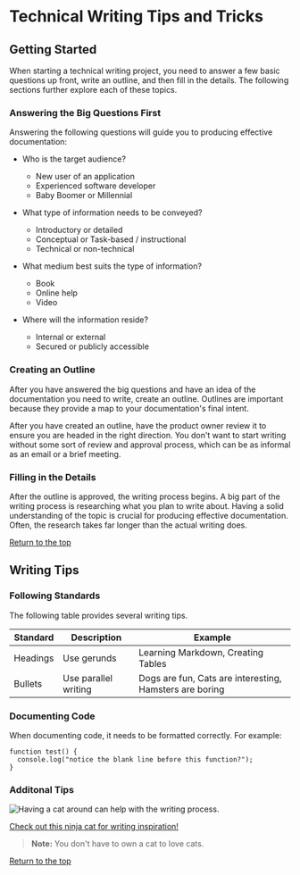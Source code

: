 # Technical Writing Tips and Tricks

## Getting Started

When starting a technical writing project, you need to answer a few basic questions up front, write an outline, and then fill in the details. The following sections further explore each of these topics.

### Answering the Big Questions First

Answering the following questions will guide you to producing effective documentation:

* Who is the target audience?

  * New user of an application
  * Experienced software developer
  * Baby Boomer or Millennial
  
* What type of information needs to be conveyed?

  * Introductory or detailed
  * Conceptual or Task-based / instructional
  * Technical or non-technical
  
* What medium best suits the type of information?

  * Book
  * Online help
  * Video
  
* Where will the information reside?

  * Internal or external
  * Secured or publicly accessible

### Creating an Outline

After you have answered the big questions and have an idea of the documentation you need to write, create an outline. Outlines are important because they provide a map to your documentation's final intent. 

After you have created an outline, have the product owner review it to ensure you are headed in the right direction. You don't want to start writing without some sort of review and approval process, which can be as informal as an email or a brief meeting.

### Filling in the Details

After the outline is approved, the writing process begins. A big part of the writing process is researching what you plan to write about. Having a solid understanding of the topic is crucial for producing effective documentation. Often, the research takes far longer than the actual writing does. 

[Return to the top](#top)

## Writing Tips

### Following Standards

The following table provides several writing tips.

| Standard | Description | Example |
| -------- | ----------- | ------- |
| Headings | Use gerunds | Learning Markdown, Creating Tables |
| Bullets  | Use parallel writing | Dogs are fun, Cats are interesting, Hamsters are boring |

### Documenting Code

When documenting code, it needs to be formatted correctly. For example:

```
function test() {
  console.log("notice the blank line before this function?");
}
```

### Additonal Tips

![Having a cat around can help with the writing process.](https://github.com/hendler5/LearningMarkdown/orangeTabby.jpg)

[Check out this ninja cat for writing inspiration!](https://www.youtube.com/watch?v=fzzjgBAaWZw)

> **Note:** You don't have to own a cat to love cats.

[Return to the top](#top)
